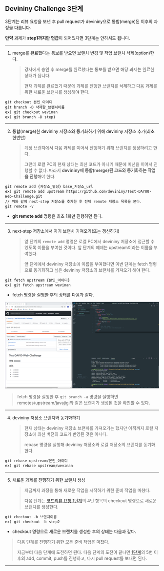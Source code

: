 ## Devininy Challenge 3단계

3단계는 리뷰 요청을 보낸 후 pull request가 devininy으로 통합(merge)된 이후의 과정을 다룹니다.

**만약** 과제가 **step1까지만 언급**이 되어있다면 3단계는 안하셔도 됩니다.

---

1. merge를 완료했다는 통보를 받으면 브랜치 변경 및 작업 브랜치 삭제(option)한다.
   > 강사에게 승인 후 merge를 완료했다는 통보를 받으면 해당 과제는 완료한 상태가 됩니다.
   >
   > 현재 과제를 완료했기 때문에 과제를 진행한 브랜치를 삭제하고 다음 과제를 위한 새로운 브랜치를 생성해야 한다.

```
git checkout 본인_아이디
git branch -D 삭제할_브랜치이름
ex) git checkout wevinan
ex) git branch -D step1
```

---

2. 통합(merge)한 devininy 저장소와 동기화하기 위해 devininy 저장소 추가(최초 한번만)
   > 계정 브랜치에서 다음 과제를 이어서 진행하기 위해 브랜치를 생성하려고 한다.
   >
   > 그런데 로컬 PC의 현재 상태는 최신 코드가 아니기 때문에 미션을 이어서 진행할 수 없다. 따라서 **devininy에 통합(merge)된 코드와 동기화하는 작업을 진행**해야 한다.

```
git remote add {저장소_별칭} base_저장소_url
ex) git remote add upstream https://github.com/devininy/Test-DAY00-Web-Challenge.git
// 위와 같이 next-step 저장소를 추가한 후 전체 remote 저장소 목록을 본다.
git remote -v
```

- **git remote add** 명령은 최초 1회만 진행하면 된다.

---

3. next-step 저장소에서 자기 브랜치 가져오기(또는 갱신하기)
   > 앞 단계의 `remote add` 명령은 로컬 PC에서 devininy 저장소에 접근할 수 있도록 이름을 부여한 것이다. 앞 단계의 예제는 upstream이라는 이름을 부여했다.
   >
   > 앞 단계에서 devininy 저장소에 이름을 부여했다면 이번 단계는 fetch 명령으로 동기화하고 싶은 devininy 저장소의 브랜치를 가져오기 해야 한다.

```
git fetch upstream {본인_아이디}
ex) git fetch upstream wevinan
```

- fetch 명령을 실행한 후의 상태를 다음과 같다.

![fetch upstream](./images/fetch.png)

> fetch 명령을 실행한 후 `git branch -a` 명령을 실행하면 remotes/upstream/javajigi와 같은 브랜치가 생성된 것을 확인할 수 있다.

---

4. devininy 저장소 브랜치와 동기화하기
   > 현재 상태는 devininy 저장소 브랜치를 가져오기는 했지만 아직까지 로컬 저장소에 최신 버전의 코드가 반영된 것은 아니다.
   >
   > rebase 명령을 실행해 devininy 저장소와 로컬 저장소의 브랜치를 동기화한다.

```
git rebase upstream/본인_아이디
ex) git rebase upstream/wevinan
```

---

5. 새로운 과제를 진행하기 위한 브랜치 생성
   > 지금까지 과정을 통해 새로운 작업을 시작하기 위한 준비 작업을 마쳤다.
   >
   > 다음 단계는 [코드리뷰 요청 1단계](./1.md)의 4번 항목의 checkout 명령으로 새로운 브랜치를 생성한다.

```
git checkout -b 브랜치이름
ex) git checkout -b step2
```

- checkout 명령으로 새로운 브랜치를 생성한 후의 상태는 다음과 같다.

> 다음 단계를 진행하기 위한 모든 준비 작업은 마쳤다.
>
> 지금부터 다음 단계에 도전하면 된다. 다음 단계의 도전이 끝나면 [1단계](./1.md)의 5번 이후의 add, commit, push를 진행하고, 다시 pull request를 보내면 된다.

---
